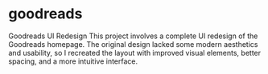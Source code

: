 # goodreads
Goodreads UI Redesign This project involves a complete UI redesign of the Goodreads homepage. The original design lacked some modern aesthetics and usability, so I recreated the layout with improved visual elements, better spacing, and a more intuitive interface.
